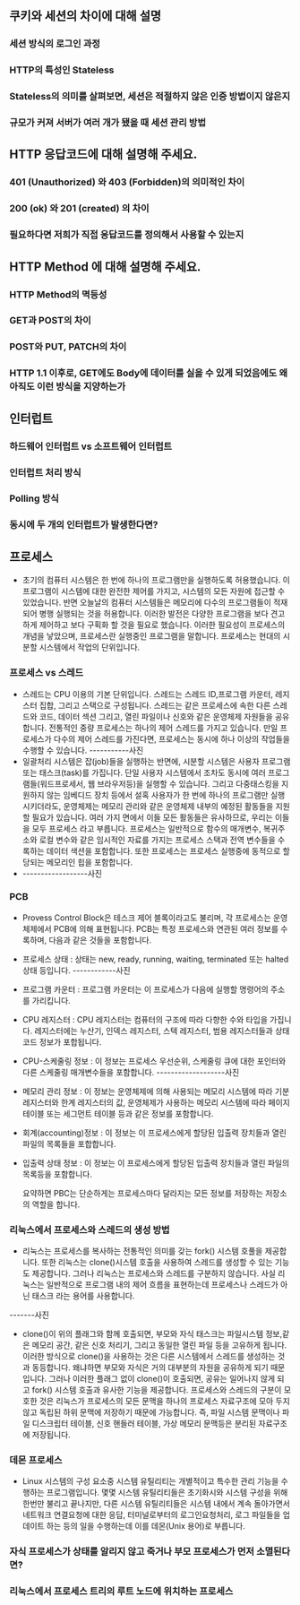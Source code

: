 ## 쿠키와 세션의 차이에 대해 설명

### 세션 방식의 로그인 과정
### HTTP의 특성인 Stateless
### Stateless의 의미를 살펴보면, 세션은 적절하지 않은 인증 방법이지 않은지
### 규모가 커져 서버가 여러 개가 됐을 때 세션 관리 방법

## HTTP 응답코드에 대해 설명해 주세요.

### 401 (Unauthorized) 와 403 (Forbidden)의 의미적인 차이
### 200 (ok) 와 201 (created) 의 차이
### 필요하다면 저희가 직접 응답코드를 정의해서 사용할 수 있는지

## HTTP Method 에 대해 설명해 주세요.

### HTTP Method의 멱등성
### GET과 POST의 차이
### POST와 PUT, PATCH의 차이
### HTTP 1.1 이후로, GET에도 Body에 데이터를 실을 수 있게 되었음에도 왜 아직도 이런 방식을 지양하는가

## 인터럽트

### 하드웨어 인터럽트 vs 소프트웨어 인터럽트
### 인터럽트 처리 방식
### Polling 방식
### 동시에 두 개의 인터럽트가 발생한다면?

## 프로세스

- 초기의 컴퓨터 시스템은 한 번에 하나의 프로그램만을 실행하도록 허용했습니다. 이 프로그램이 시스템에 대한 완전한 제어를 가지고, 시스템의 모든 자원에 접근할 수 있었습니다. 반면 오늘날의 컴퓨터 시스템들은 메모리에 다수의 프로그램들이 적재되어 병행 실행되는 것을 허용합니다. 이러한 발전은 다양한 프로그램을 보다 견고하게 제어하고 보다 구획화 할 것을 필요로 했습니다. 이러한 필요성이 프로세스의 개념을 낳았으며, 프로세스란 실행중인 프로그램을 말합니다. 프로세스는 현대의 시분할 시스템에서 작업의 단위입니다.
### 프로세스 vs 스레드
- 스레드는 CPU 이용의 기본 단위입니다. 스레드는 스레드 ID,프로그램 카운터, 레지스터 집합, 그리고 스택으로 구성됩니다. 스레드는 같은 프로세스에 속한 다른 스레드와 코드, 데이터 섹션 그리고, 열린 파일이나 신호와 같은 운영체제 자원들을 공유합니다. 전통적인 중량 프로세스는 하나의 제어 스레드를 가지고 있습니다. 만일 프로세스가 다수의 제어 스레드를 가진다면, 프로세스는 동시에 하나 이상의 작업들을 수행할 수 있습니다.
  -----------사진
- 일괄처리 시스템은 잡(job)들을 실행하는 반면에, 시분할 시스템은 사용자 프로그램 또는 태스크(task)를 가집니다. 단일 사용자 시스템에서 조차도 동시에 여러 프로그램들(워드프로세서, 웹 브라우저등)을 실행할 수 있습니다. 그리고 다중태스킹을 지원하지 않는 임베디드 장치 등에서 설혹 사용자가 한 번에 하나의 프로그램만 실행시키더라도, 운영체제는 메모리 관리와 같은 운영체제 내부의 예정된 활동들을 지원할 필요가 있습니다. 여러 가지 면에서 이들 모든 활동들은 유사하므로, 우리는 이들을 모두 프로세스 라고 부릅니다. 프로세스는 일반적으로 함수의 매개변수, 복귀주소와 로컬 변수와 같은 임시적인 자료를 가지는 프로세스 스택과 전역 변수들을 수록하는 데이터 색션을 포함합니다. 또한 프로세스는 프로세스 실행중에 동적으로 할당되는 메모리인 힙을 포함합니다.
- ------------------사진
### PCB
- Provess Control Block은 테스크 제어 블록이라고도 불리며, 각 프로세스는 운영체제에서 PCB에 의해 표현됩니다. PCB는 특정 프로세스와 연관된 여러 정보를 수록하며, 다음과 같은 것들을 포함합니다.

- 프로세스 상태 : 상태는 new, ready, running, waiting, terminated 또는 halted상태 등입니다.
  ------------사진
- 프로그램 카운터 : 프로그램 카운터는 이 프로세스가 다음에 실행할 명령어의 주소를 가리킵니다.
- CPU 레지스터 : CPU 레지스터는 컴퓨터의 구조에 따라 다향한 수와 타입을 가집니다. 레지스터에는 누산기, 인덱스 레지스터, 스텍 레지스터, 범용 레지스터들과 상태 코드 정보가 포합됩니다.
- CPU-스케줄링 정보 : 이 정보는 프로세스 우선순위, 스케줄링 큐에 대한 포인터와 다른 스케줄링 매개변수들을 포함합니다.
  -------------------사진 
- 메모리 관리 정보 : 이 정보는 운영체제에 의해 사용되는 메모리 시스템에 따라 기분 레지스터와 한계 레지스터의 값, 운영체제가 사용하는 메모리 시스템에 따라 페이지테이블 또는 세그먼트 테이블 등과 같은 정보를 포함합니다.
- 회계(accounting)정보 : 이 정보는 이 프로세스에게 할당된 입출력 장치들과 열린 파일의 목록들을 포합합니다.
- 입출력 상태 정보 : 이 정보는 이 프로세스에게 할당된 입출력 장치들과 열린 파일의 목록등을 포함합니다.

  요약하면 PBC는 단순하게는 프로세스마다 달라지는 모든 정보를 저장하는 저장소의 역할을 합니다.
### 리눅스에서 프로세스와 스레드의 생성 방법
- 리눅스는 프로세스를 복사하는 전통적인 의미를 갖는 fork() 시스템 호풀을 제공합니다. 또한 리눅스는 clone()시스템 호출을 사용하여 스레드를 생성할 수 있는 기능도 제공합니다. 그러나 리눅스는 프로세스와 스레드를 구분하지 않습니다. 사실 리눅스는 일반적으로 프로그램 내의 제어 흐름을 표현하는데 프로세스나 스레드가 아닌 태스크 라는 용어를 사용합니다.

-------사진
- clone()이 위의 플래그와 함께 호출되면, 부모와 자식 태스크는 파일시스템 정보,같은 메모리 공간, 같은 신호 처리기, 그리고 동일한 열린 파일 등을 고유하게 됩니다. 이러한 방식으로 clone()을 사용하는 것은 다른 시스템에서 스레드를 생성하는 것과 동등합니다. 왜냐하면 부모와 자식은 거의 대부분의 자원을 공유하게 되기 때문입니다. 그러나 이러한 플래그 없이 clone()이 호출되면, 공유는 일어나지 않게 되고 fork() 시스템 호출과 유사한 기능을 제공합니다. 프로세스와 스레드의 구분이 모호한 것은 리눅스가 프로세스의 모든 문맥을 하나의 프로세스 자료구조에 모아 두지 않고 독립된 하위 문맥에 저장하기 때문에 가능합니다. 즉, 파일 시스템 문맥이나 파일 디스크립터 테이블, 신호 핸들러 테이블, 가상 메모리 문맥등은 분리된 자료구조에 저장됩니다.
### 데몬 프로세스
- Linux 시스템의 구성 요소중 시스템 유틸리티는 개별적이고 특수한 관리 기능을 수행하는 프로그램입니다. 몇몇 시스템 유틸리티들은 초기화시와 시스템 구성을 위해 한번만 불리고 끝나지만, 다른 시스템 유틸리티들은 시스템 내에서 계속 돌아가면서 네트워크 연결요청에 대한 응답, 터미널로부터의 로그인요청처리, 로그 파일들을 업데이트 하는 등의 일을 수행하는데 이를 데몬(Unix 용어)로 부릅니다.
### 자식 프로세스가 상태를 알리지 않고 죽거나 부모 프로세스가 먼저 소멸된다면?

### 리눅스에서 프로세스 트리의 루트 노드에 위치하는 프로세스
